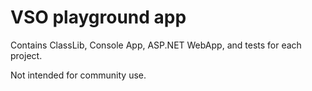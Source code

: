 # VSO playground app

Contains ClassLib, Console App, ASP.NET WebApp, and tests for each  project.

Not intended for community use.